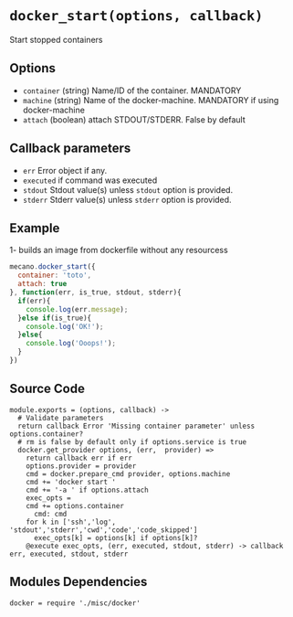
# `docker_start(options, callback)`

Start stopped containers

## Options

*   `container` (string)
    Name/ID of the container. MANDATORY
*   `machine` (string)
    Name of the docker-machine. MANDATORY if using docker-machine
*   `attach` (boolean)
    attach STDOUT/STDERR. False by default

## Callback parameters

*   `err`
    Error object if any.
*   `executed`
    if command was executed
*   `stdout`
    Stdout value(s) unless `stdout` option is provided.
*   `stderr`
    Stderr value(s) unless `stderr` option is provided.

## Example

1- builds an image from dockerfile without any resourcess

```javascript
mecano.docker_start({
  container: 'toto',
  attach: true
}, function(err, is_true, stdout, stderr){
  if(err){
    console.log(err.message);
  }else if(is_true){
    console.log('OK!');
  }else{
    console.log('Ooops!');
  }
})
```

## Source Code

    module.exports = (options, callback) ->
      # Validate parameters
      return callback Error 'Missing container parameter' unless options.container?
      # rm is false by default only if options.service is true
      docker.get_provider options, (err,  provider) =>
        return callback err if err
        options.provider = provider
        cmd = docker.prepare_cmd provider, options.machine
        cmd += 'docker start '
        cmd += '-a ' if options.attach
        exec_opts =
        cmd += options.container
          cmd: cmd
        for k in ['ssh','log', 'stdout','stderr','cwd','code','code_skipped']
          exec_opts[k] = options[k] if options[k]?
        @execute exec_opts, (err, executed, stdout, stderr) -> callback err, executed, stdout, stderr

## Modules Dependencies

    docker = require './misc/docker'
